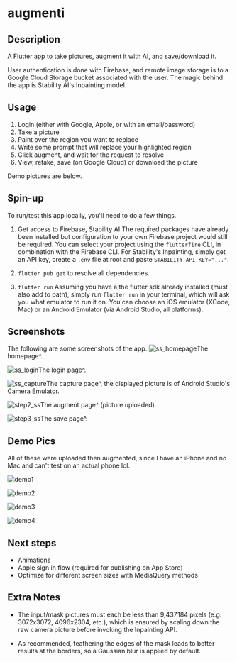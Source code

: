 ﻿# augmenti

## Description

A Flutter app to take pictures, augment it with AI, and save/download it.

User authentication is done with Firebase, and remote image storage is to a Google Cloud Storage bucket associated with the user. The magic behind the app is Stability AI's Inpainting model.

## Usage
1. Login (either with Google, Apple, or with an email/password)
2. Take a picture
3. Paint over the region you want to replace
4. Write some prompt that will replace your highlighted region
5. Click augment, and wait for the request to resolve
6. View, retake, save (on Google Cloud) or download the picture

Demo pictures are below.

## Spin-up
To run/test this app locally, you'll need to do a few things.

1. Get access to Firebase, Stability AI
The required packages have already been installed but configuration to your own Firebase project would still be required. You can select your project using the `flutterfire` CLI, in combination with the Firebase CLI. For Stability's Inpainting, simply get an API key, create a `.env` file at root and paste `STABILITY_API_KEY="..."`.

2. `flutter pub get` to resolve all dependencies.

3. `flutter run`
Assuming you have a the flutter sdk already installed (must also add to path), simply run `flutter run` in your terminal, which will ask you what emulator to run it on. You can choose an iOS emulator (XCode, Mac) or an Android Emulator (via Android Studio, all platforms).

## Screenshots
The following are some screenshots of the app.
![ss_homepage](https://github.com/twilkhoo/augmenti/assets/30396273/c101f6b5-7e55-40bf-9ded-e172c6c7be7f)The homepage^.


![ss_login](https://github.com/twilkhoo/augmenti/assets/30396273/ff305750-4d99-4b95-83cd-b486bfa2a8c5)The login page^.


![ss_capture](https://github.com/twilkhoo/augmenti/assets/30396273/315a7242-4071-4f71-aefb-184bca6d3ea9)The capture page^, the displayed picture is of Android Studio's Camera Emulator.


![step2_ss](https://github.com/twilkhoo/augmenti/assets/30396273/7bed0169-8ca5-4c82-acaa-6c6c99f4469b)The augment page^ (picture uploaded).


![step3_ss](https://github.com/twilkhoo/augmenti/assets/30396273/f200d4dc-ea9e-4ee6-ba0d-a400a320a815)The save page^.

## Demo Pics
All of these were uploaded then augmented, since I have an iPhone and no Mac and can't test on an actual phone lol.

![demo1](https://github.com/twilkhoo/augmenti/assets/30396273/c004feac-09c6-46fa-b0e6-b029f0829763)

![demo2](https://github.com/twilkhoo/augmenti/assets/30396273/0576e104-b72e-4dc9-842a-054cebad67eb)

![demo3](https://github.com/twilkhoo/augmenti/assets/30396273/2219f11f-d58c-4e1a-8871-d7ae6eb3eaf3)

![demo4](https://github.com/twilkhoo/augmenti/assets/30396273/6fce219b-bc50-40cf-86fc-b7b097b2ee7b)

## Next steps
- Animations
- Apple sign in flow (required for publishing on App Store)
- Optimize for different screen sizes with MediaQuery methods

## Extra Notes
- The input/mask pictures must each be less than 9,437,184 pixels (e.g. 3072x3072, 4096x2304, etc.), which is ensured by scaling down the raw camera picture before invoking the Inpainting API.

- As recommended, feathering the edges of the mask leads to better results at the borders, so a Gaussian blur is applied by default.
